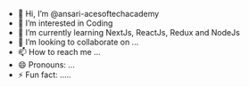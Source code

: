 - 👋 Hi, I’m @ansari-acesoftechacademy
- 👀 I’m interested in Coding
- 🌱 I’m currently learning NextJs, ReactJs, Redux and NodeJs
- 💞️ I’m looking to collaborate on ...
- 📫 How to reach me ...
- 😄 Pronouns: ...
- ⚡ Fun fact: .....

<!---
ansari-acesoftechacademy/ansari-acesoftechacademy is a ✨ special ✨ repository because its `README.md` (this file) appears on your GitHub profile.
You can click the Preview link to take a look at your changes.
--->
